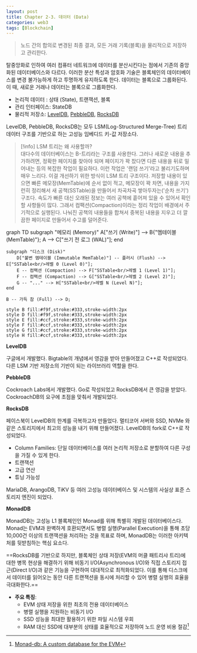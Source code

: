 ```yaml
---
layout: post
title: Chapter 2-3. 데이터 (Data)
categories: web3
tags: [Blockchain]
---
```

> 노드 간의 합의로 변경된 최종 결과, 모든 거래 기록(블록)을 물리적으로 저장하고 관리한다.

탈중앙화로 인하여 여러 컴퓨터 네트워크에 데이터를 분산시킨다는 점에서 기존의 중앙화된 데이터베이스와 다르다. 이러한 분산 특성과 암호화 기술은 블록체인의 데이터베이스를 변경 불가능하게 하고 투명하게 유지하도록 한다. 데이터는 블록으로 그룹화된다. 이 때, 새로운 거래나 데이터는 블록으로 그룹화한다.

- 논리적 데이터 : 상태 (State), 트랜잭션, 블록
- 관리 인터페이스: StateDB
- 물리적 저장소: [LevelDB](https://github.com/google/leveldb), [PebbleDB](https://github.com/cockroachdb/pebble), [RocksDB](https://github.com/facebook/rocksdb)

LevelDB, PebbleDB, RocksDB는 모두 LSM(Log-Structured Merge-Tree) 트리 데이터 구조를 기반으로 하는 고성능 임베디드 키-값 저장소다.

> [!info] LSM 트리는 왜 사용할까?  
> 대다수의 데이터베이스는 B-트리라는 구조를 사용한다. 그러나 새로운 내용을 추가하려면, 정확한 페이지를 찾아야 되며 페이지가 꽉 찼다면 다른 내용을 뒤로 밀어내는 등의 복잡한 작업이 필요하다. 이런 작업은 '랜덤 쓰기'라고 불리기도하며 매우 느리다. 이걸 개선하기 위한 방식이 LSM 트리 구조이다. 저장할 내용이 있으면 빠른 메모장(MemTable)에 순서 없이 적고, 메모장이 꽉 차면, 내용을 가지런히 정리해서 새 공책(SSTable)을 만들어서 차곡차곡 쌓아두자는('순차 쓰기') 구조다. 속도가 빠른 대신 오래된 정보는 여러 공책에 흩어져 있을 수 있어서 확인할 사항들이 많다. 그래서 컴팩션(Compaction)이라는 정리 작업이 배경에서 주기적으로 실행된다. 나눠진 공책의 내용들을 합쳐서 중복된 내용을 지우고 더 깔끔한 페이지로 만들어서 수고를 덜어준다.

<div class="mermaid">
graph TD
    subgraph "메모리 (Memory)"
        A["쓰기 (Write)"] --> B{"멤테이블 (MemTable)"};
        A --> C["쓰기 전 로그 (WAL)"];
    end
    
    subgraph "디스크 (Disk)"
        D["불변 멤테이블 (Immutable MemTable)"] -- 플러시 (Flush) --> E["SSTable<br/>레벨 0 (Level 0)"];
        E -- 컴팩션 (Compaction) --> F["SSTable<br/>레벨 1 (Level 1)"];
        F -- 컴팩션 (Compaction) --> G["SSTable<br/>레벨 2 (Level 2)"];
        G -- "..." --> H["SSTable<br/>레벨 N (Level N)"];
    end

    B -- 가득 참 (Full) --> D;

    style B fill:#f9f,stroke:#333,stroke-width:2px
    style D fill:#f9f,stroke:#333,stroke-width:2px
    style E fill:#ccf,stroke:#333,stroke-width:2px
    style F fill:#ccf,stroke:#333,stroke-width:2px
    style G fill:#ccf,stroke:#333,stroke-width:2px
    style H fill:#ccf,stroke:#333,stroke-width:2px
</div>

**LevelDB**

구글에서 개발했다. Bigtable의 개념에서 영감을 받아 만들어졌고 C++로 작성되었다. 다른 LSM 기반 저장소의 기반이 되는 라이브러리 역할을 한다.

**PebbleDB**

Cockroach Labs에서 개발했다. Go로 작성되었고 RocksDB에서 큰 영감을 받았다. CockroachDB의 요구에 초점을 맞춰서 개발되었다.

**RocksDB**

페이스북이 LevelDB의 한계를 극복하고자 만들었다. 멀티코어 서버와 SSD, NVMe 와 같은 스토리지에서 최고의 성능을 내기 위해 만들어졌다. LevelDB의 fork로 C++로 작성되었다.

- Column Families: 단일 데이터베이스를 여러 논리적 저장소로 분할하여 다른 구성을 가질 수 있게 한다.
- 트랜잭션
- 고급 연산
- 튜닝 가능성

MariaDB, ArangoDB, TiKV 등 여러 고성능 데이터베이스 및 시스템의 사실상 표준 스토리지 엔진이 되었다.

**MonadDB**

MonadDB는 고성능 L1 블록체인인 Monad를 위해 특별히 개발된 데이터베이스다. Monad는 EVM과 완벽하게 호환되면서도 병렬 실행(Parallel Execution)을 통해 초당 10,000건 이상의 트랜잭션을 처리하는 것을 목표로 하며, MonadDB는 이러한 아키텍처를 뒷받침하는 핵심 요소다.

==RocksDB를 기반으로 하지만, 블록체인 상태 저장(EVM의 머클 패트리샤 트리)에 대한 병목 현상을 해결하기 위해 비동기 I/O(Asynchronous I/O)와 직접 스토리지 접근(Direct I/O)과 같은 기능을 구현하여 대대적으로 최적화되었다. 이를 통해 디스크에서 데이터를 읽어오는 동안 다른 트랜잭션을 동시에 처리할 수 있어 병렬 실행의 효율을 극대화한다.==

- **주요 특징**:
  - EVM 상태 저장을 위한 최초의 전용 데이터베이스
  - 병렬 실행을 지원하는 비동기 I/O
  - SSD 성능을 최대한 활용하기 위한 파일 시스템 우회
  - RAM 대신 SSD에 대부분의 상태를 효율적으로 저장하여 노드 운영 비용 절감[^1]

[^1]: [Monad-db: A custom database for the EVM](https://monad.xyz/blog/monad-db)
